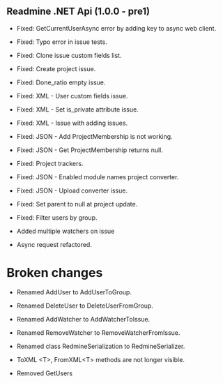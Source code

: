 ## Readmine .NET Api (1.0.0 - pre1)

* Fixed: GetCurrentUserAsync error by adding key to async web client.
* Fixed: Typo error in issue tests.
* Fixed: Clone issue custom fields list.
* Fixed: Create project issue.
* Fixed: Done_ratio empty issue.
* Fixed: XML - User custom fields issue.
* Fixed: XML - Set is_private attribute issue.
* Fixed: XML - Issue with adding issues.
* Fixed: JSON - Add ProjectMembership is not working.
* Fixed: JSON - Get ProjectMembership returns null.
* Fixed: Project trackers.
* Fixed: JSON - Enabled module names project converter.
* Fixed: JSON - Upload converter issue.
* Fixed: Set parent to null at project update.
* Fixed: Filter users by group.

* Added multiple watchers on issue

* Async request refactored. 

# Broken changes

* Renamed AddUser to AddUserToGroup.
* Renamed DeleteUser to DeleteUserFromGroup.
* Renamed AddWatcher to AddWatcherToIssue.
* Renamed RemoveWatcher to RemoveWatcherFromIssue.
* Renamed class RedmineSerialization to RedmineSerializer.
* ToXML &lt;T&gt;, FromXML&lt;T&gt; methods are not longer visible. 

* Removed GetUsers

